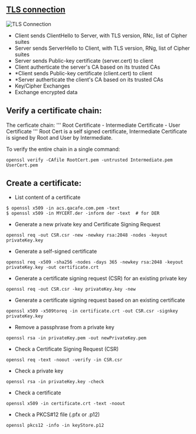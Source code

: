 ## [TLS connection](https://ldapwiki.com/wiki/How%20SSL-TLS%20Works)
![TLS Connection](https://www.acunetix.com/wp-content/uploads/2017/01/image34.png)
- Client sends ClientHello to Server, with TLS version, RNc, list of Cipher suites
- Server sends ServerHello to Client, with TLS version, RNg, list of Cipher suites
- Server sends Public-key certificate (server.cert) to client
- Client autherticate the server's CA based on its trusted CAs
- *Client sends Public-key certificate (client.cert) to client
- *Server autherticate the client's CA based on its trusted CAs
- Key/Cipher Exchanges
- Exchange encrypted data

## Verify a certificate chain:
The cerficate chain:
'''
Root Certificate - Intermediate Certificate - User Certificate
'''
Root Cert is a self signed certificate, Intermediate Certificate is signed by Root and User by Intermediate.

To verify the entire chain in a single command:
```
openssl verify -CAfile RootCert.pem -untrusted Intermediate.pem UserCert.pem
```

## Create a certificate:
- List content of a certificate
```
$ openssl x509 -in acs.qacafe.com.pem -text
$ openssl x509 -in MYCERT.der -inform der -text  # for DER
```
- Generate a new private key and Certificate Signing Request
```
openssl req -out CSR.csr -new -newkey rsa:2048 -nodes -keyout privateKey.key
```
- Generate a self-signed certificate
```
openssl req -x509 -sha256 -nodes -days 365 -newkey rsa:2048 -keyout privateKey.key -out certificate.crt
```
- Generate a certificate signing request (CSR) for an existing private key
```
openssl req -out CSR.csr -key privateKey.key -new
```
- Generate a certificate signing request based on an existing certificate
```
openssl x509 -x509toreq -in certificate.crt -out CSR.csr -signkey privateKey.key
```
- Remove a passphrase from a private key
```
openssl rsa -in privateKey.pem -out newPrivateKey.pem
```
- Check a Certificate Signing Request (CSR)
```
openssl req -text -noout -verify -in CSR.csr
```
- Check a private key
```
openssl rsa -in privateKey.key -check
```
 - Check a certificate
 ```
openssl x509 -in certificate.crt -text -noout
```
- Check a PKCS#12 file (.pfx or .p12)
```
openssl pkcs12 -info -in keyStore.p12
```

 
